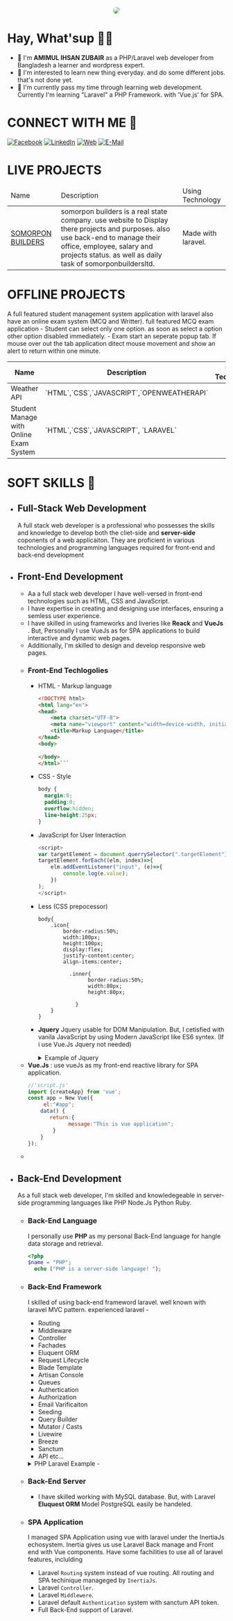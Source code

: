 <p align="center">
    <img style="object-fit:covar; border-radius:50px" src="asset/hero.png" >
</p>

# Hay, What'sup 🙋‍♂️
- 👋 I'm <b>AMIMUL IHSAN ZUBAIR</b> as a PHP/Laravel web developer from Bangladesh a learner and wordpress expert.
- 👀 I'm interested to learn new thing everyday. and do some different jobs. that's not done yet.
- 🌱 I'm currently pass my time through learning web development. Currently I'm  learning "Laravel" a PHP Framework. with 'Vue.js' for SPA.

# CONNECT WITH ME 📌

<p>
    <a href=""><img src="asset/facebook.jpg" alt="Facebook"></a>
    <a href=""><img src="asset/linkedin.jpg" alt="LinkedIn"></a>
    <a href=""><img src="asset/website.jpg" alt="Web"></a>
    <a href=""> <img src="asset/email.jpg" alt="E-Mail"></a>
</p>

# LIVE PROJECTS 
<table>
    <thead>
        <tr>
            <td>Name</td>
            <td>Description</td>
            <td>Using Technology</td>
        </tr>
    </thead>
    <tbody>
        <tr>
            <td>
                <a href="href://somorponbuilders.com">SOMORPON BUILDERS</a>
            </td>
            <td>
                somorpon builders is a real state company. use website to Display there projects and purposes. also use back-end to manage their office, employee, salary and projects status. as well as daily task of somorponbuildersltd. 
            </td>
            <td>
                Made with laravel.
            </td>
        </tr>
    </tbody>
</table>

# OFFLINE PROJECTS
<table>
    <thead>
        <tr>
            <th>Name</th>
            <th >Description</th>
            <th>Using Technology</th>
        </tr>
    </thead>
    <tbody>
        <tr>
            <td > Weather API </td>
            <id>  </id>
            <td> `HTML`,`CSS`,`JAVASCRIPT`,`OPENWEATHERAPI` </td>
        </tr>
        <tr>
            <td > Student Manage with Online Exam System </td>
            <id> A full featured student management system application with laravel also have an online exam system (MCQ and Writter). full featured MCQ exam application 
                - Student can select only one option. as soon as select a option other option disabled immediately.
                - Exam start an seperate popup tab. If mouse over out the tab application ditect mouse movement and show an alert to return within one minute. 
            </id>
            <td> `HTML`,`CSS`,`JAVASCRIPT`, `LARAVEL` </td>
        </tr>
    </tbody>
</table>


# SOFT SKILLS 💪

- ## Full-Stack Web Development 
    <p> A full stack web developer is a professional who possesses the skills and knowledge to develop both the <b></b>cliet-side</b> and     <b>server-side</b> coponents of a web applicaiton. They are proficient in various technologies and programming languages required for     front-end and back-end development</p>

- ## Front-End Development 
    - Aa a full stack web developer I have well-versed in front-end technologies such as HTML, CSS and JavaScript.
    - I have expertise in creating and designing use interfaces, ensuring a semless user experience.
    - I have skilled in using frameworks and liveries like <b> Reack </b> and <b> VueJs </b>. But, Personally I use VueJs as for SPA applications to build interactive and dynamic web pages.
    - Additionally, I'm skilled to design and develop responsive web pages.
    - ### Front-End Techlogolies
        - HTML - Markup language
            ```HTML
            <!DOCTYPE html>
            <html lang="en">
            <head>
                <meta charset="UTF-8">
                <meta name="viewport" content="width=device-width, initial-scale=1.0">
                <title>Markup Language</title>
            </head>
            <body>
                
            </body>
            </html>```
        - CSS - Style
          ``` CSS
          body {
            margin:0;
            padding:0;
            overflow:hidden;
            line-height:25px;
          }
        - JavaScript for User Interaction
          ``` JavaScript
          <script>
          var targetElement = document.querrySelector(".targetElement");
          targetElement.forEach((elm, index)=>{
              elm.addEventListener("input", (e)=>{
                  console.log(e.value);
              })
          );
          </script> 
        - Less (CSS prepocessor)
          ```less
          body{
              .icon{
                  border-radius:50%;
                  width:100px;
                  height:100px;
                  display:flex;
                  justify-content:center;
                  align-items:center;
                  
                    .inner{
                          border-radius:50%;
                          width:80px;
                          height:80px;
                          
                      }
              }
          }
        - <b>Jquery</b> Jquery usable for DOM Manipulation. But, I cetisfied with vanila JavaScript by using Modern JavaScript like ES6 syntex.  (If i use Vue.Js Jquery not needed)

          <details>
              <summary>Example of Jquery</summary>

          ```JavaScript
          //have an array DOM, like this
          var dom_element = document.getElementsByClassName("dom_element");

          /**
          * we aware to assign an 'click' event listener each dom element when clicked.
          * with Jquery, done as like this
          */
          $(".dom_element").on("click", funciton(e){
            console.log(e);
          })

          /**
          * But, with vanila js. we have to loop through every dom_element array. then add 'click' listener one by one.
          * bellow example with ES6 syntex
          */
          do_element.forEach((d_elm, index)=>{
              d_elm.addEventListener("click", function(e){
                console.log(e);
              })
          })

          /**
          * if we aware to do with vanila JavaScript.
          * We have to loop throuth do_element with forloop.
          * sometimes a DOM array make with 'getElementsByClassName' not working with ES6 syntax. then use this technique
          */

          for(var i = 0, i < dom_element.length-1, i++){
          /**
            * when i is o. we get first array element by dom_element[i]. it continued till the last element of array. we get one by one array element
          */
            dom_element[i].addEventListener('click', function(e){
                    console.log(e);
              });
          }
        </details>
     - <b>Vue.Js</b> : use vueJs as my front-end reactive library for SPA application.
       ```JavaScript
       //'script.js'
       import {createApp} from 'vue';
       const app = New Vue({
            el:"#app";
           data() {
              return:{
                    message:"This is vue application";
               } 
           }
       });
     - 


- ## Back-End Development 
    As a full stack web developer, I'm skilled and knowledegeable in server-side programming languages like PHP Node.Js Python Ruby.
    - ### Back-End Language 
        </b> I personally use <b>PHP</b> as my personal Back-End language for hangle data storage and retrieval.
      ```php
      <?php
      $name = "PHP";
        echo ("PHP is a server-side language! ");
      
    - ### Back-End Framework 
       </b> I skilled of using back-end frameword laravel. well known with laravel MVC pattern. experienced laravel - 
        - Routing
        - Middleware
        - Controller
        - Fachades
        - Eluquent ORM
        - Request Lifecycle
        - Blade Template
        - Artisan Console
        - Queues
        - Authertication
        - Authorization
        - Email Varificaiton
        - Seeding
        - Query Builder
        - Mutator / Casts
        - Livewire
        - Breeze
        - Sanctum
        - API etc...
      
        <details>
          <summary>PHP Laravel Example - </summary>
            

      ```php 
            <?php

            namespace App\Http\Controllers\admin;
            
            use App\Http\Controllers\Controller;
            use App\Models\client_message;
            // use App\Models\landBusiness;
            use Illuminate\Http\Request;
            use Illuminate\Support\Facades\DB;
            use App\Models\project;
            use App\Models\project_category;
            use Illuminate\Support\Str;
            // use App\Models\project_image;
            use App\Models\readyFlat;
            use App\Models\User;
            // use FontLib\Table\Type\name;
            use Illuminate\Support\Facades\Auth;
            use Illuminate\Validation\Rule;
            // use App\Notifications\ResetPasswordNotification;
            use Illuminate\Support\Facades\Hash;
            use Illuminate\Validation\Rules;
            
            class adminController extends Controller
            {
                //project control index
                public function projectIndex(Request $req)
                {
                    return view('pages.back-end.project.index');
                }
                public function projectIndexByAjax()
                {
                    // $projCategory = project_category::all();
                    // $projectsAll = project::all();
            
                    $projectsAll = DB::table('projects')
                        ->select(
                            "projects.*",
                            "conditional-filters.b_name as filter_name",
                            "project_categories.b_name as category_name",
                        )
                        ->leftJoin("conditional-filters", "projects.status", "conditional-filters.id")
                        ->leftJoin("project_categories", "projects.category", "project_categories.id")
                        ->get();
                    // return $projectsAll;
                    return view("pages.back-end.project.indexAjax", compact("projectsAll"));
                }
            
    
            </details>
    
    - ### Back-End Server
        - I have skilled working with MySQL database. But, with Laravel <b>Eluquest ORM </b> Model PostgreSQL easily be handeled.

    - ### SPA Application
      I managed SPA Application using vue with laravel under the InertiaJs echosystem. Inertia gives us use Laravel Back manage and Front end with Vue components. Have some fachilities to use all of laravel features, inclulding
      - Laravel `Routing` system instead of vue routing. All routing and SPA techinique manageged by `InertiaJs`.
      - Laravel `Controller`.
      - Laravel `Middlewere`.
      - Laravel default `Authentication` system with sanctum API token.
      - Full Back-End support of Laravel.



<!---
aizubair21/aizubair21 is a ✨ special ✨ repository because its `README.md` (this file) appears on your GitHub profile.
You can click the Preview link to take a look at your changes.
--->


